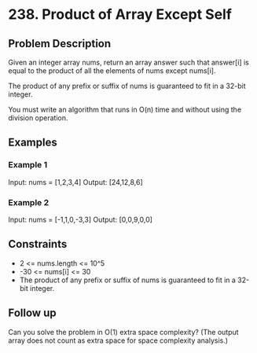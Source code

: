 # 238. Product of Array Except Self

## Problem Description

Given an integer array nums, return an array answer such that answer[i] is equal to the product of all the elements of nums except nums[i].

The product of any prefix or suffix of nums is guaranteed to fit in a 32-bit integer.

You must write an algorithm that runs in O(n) time and without using the division operation.

## Examples

### Example 1

Input: nums = [1,2,3,4]
Output: [24,12,8,6]

### Example 2

Input: nums = [-1,1,0,-3,3]
Output: [0,0,9,0,0]

## Constraints

- 2 <= nums.length <= 10^5
- -30 <= nums[i] <= 30
- The product of any prefix or suffix of nums is guaranteed to fit in a 32-bit integer.

## Follow up

Can you solve the problem in O(1) extra space complexity? (The output array does not count as extra space for space complexity analysis.)
